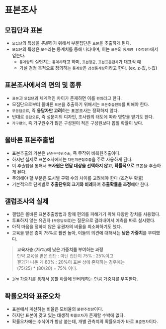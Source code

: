 # 표본조사

## 모집단과 표본
* `모집단`의 특성을 *추론*하기 위해서 부분집단은 `표본`을 추출하게 된다.
* `모집단`의 특성은 `모수`라는 통계치를 통해 나타내며, 이는 `표본`의 `통계량 (추정량)`에서 얻는다.
    * `통계량`의 실현치는 `통계치`라고 하며, `표본평균`, `표본표준편차`가 대표적 예
    * 가설 검정 목적으로 정의하는 `통계량`은 `검정통계량`이라고 한다. (ex. z-값, t-값)
    
## 표본조사에서의 편의 및 종류
* `표본`과 `모집단`과 체계적인 차이가 존재하면 이를 `편의`라고 한다.
* 모집단으로부터 올바른 `표본`을 추출하기 위해서는 `표본추출편의`를 피해야 한다.
* `무응답오류`, 즉 **응답자만 고려**하는 표본조사는 정확하지 않다.
* 반대로 `응답오류`, 즉 설문지의 디자인, 조사원의 태도에 따라 영향을 받기도 한다.
* `가구편의`, 즉 가구원수가 많은 구성원이 적은 구성원보다 뽑힐 확률이 낮다.

## 올바른 표본추출법
* 표본추출의 기본은 `단순무작위추출`, 즉 무작위 비복원추출이다.
* 하지만 실제로 표본조사에서는 `다단계군집추출`을 주로 사용하게 된다. 
* 이 추출법을 통해서 **조사원은 면담 대상을 선택하지 않고**, **확률적으로** 표본을 추출하게 된다.
* 주의해야 할 부분은 도시별 구획 수의 차이를 고려해야 한다 (조건부 확률)
* 기본적으로 단계별로 **추출단위의 크기와 비례**하여 **추출확률을 조정**해야 한다.

## 갤럽조사의 실제
* 갤럽은 올바른 표본추출방법과 함께 편의를 피해가기 위해 다양한 장치를 사용했다.
* 투표하지 않는 유권자 (`무응답오류`)는 질문으로 걸러내어서 예측을 따로 실시했다.
* 아직 마음을 정하지 않은 유권자의 비율을 최소화하기도 했다.
* 교육을 받은 층이 75%로 훨씬 높아, 이들의 의견에 대해서는 **낮은 가중치**를 부여했다.
> **교육자층 (75%)에 낮은 가중치를 부여하는 과정**   
> 만약 교육을 받은 집단 : 아닌 집단이 75% : 25%이고    
> 결과가 나온 게 80% : 20%이 표본 상에 존재하는 경우에는    
> (75/25) * (80/20) = 75% 이다.

* `IPW` 가중치를 통해서 응할 확률에 반비례하는 만큼 가중치를 부여한다.

## 확률오차와 표준오차
* 표본에서 계산하는 비율은 모비율의 `불편추정량`이다.
* 하지만 표본이 갖고 있는 태생적 `확률오차`가 존재할 수박에 없다.
* 확률오차에는 수식어가 항상 붙는데, 개별 관측치의 확률오차가 바로 `표준편차`이다.